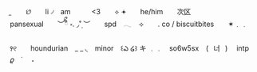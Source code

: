 ̼ 　　છ　　li ৴　am　　　<3　　⟡
𖥔　　he/him　　次区　　pansexual　　︶ིྀᩧ ༝.
◞˚̣ ︶　　spd　𓂃　⟢　　. co / biscuitbites　　✶﹒﹒

꣑୧　　houndurian　_ _ ◟　minor　꒰ఎ ໒꒱
キ ﹒﹒　so6w5sx　(⠀너⠀) 　intp　 𝜚　˙ 　˖
